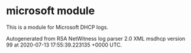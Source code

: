 # microsoft module

This is a module for Microsoft DHCP logs.

Autogenerated from RSA NetWitness log parser 2.0 XML msdhcp version 99
at 2020-07-13 17:55:39.223135 +0000 UTC.

